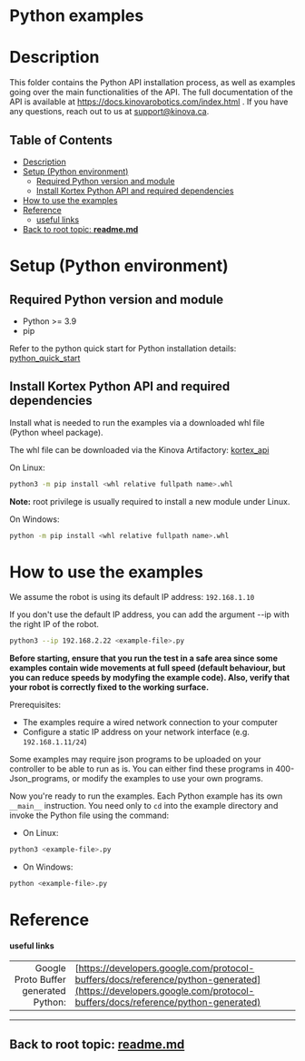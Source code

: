 <!--
* KINOVA (R) KORTEX 3 (TM)
*
* Copyright (c) 2018 Kinova inc. All rights reserved.
*
* This software may be modified and distributed
* under the terms of the BSD 3-Clause license.
*
* Refer to the LICENSE file for details.
*
-->

<h1>Python examples</h1>

<a id="markdown-description" name="description"></a>
# Description

This folder contains the Python API installation process, as well as examples going over the main functionalities of the API. 
The full documentation of the API is available at https://docs.kinovarobotics.com/index.html .
If you have any questions, reach out to us at support@kinova.ca.
<h2>Table of Contents</h2>

<!-- TOC -->

- [Description](#description)
- [Setup (Python environment)](#setup-python-environment)
  - [Required Python version and module](#required-python-version-and-module)
  - [Install Kortex Python API and required dependencies](#install-kortex-python-api-and-required-dependencies)
- [How to use the examples](#how-to-use-the-examples)
- [Reference](#reference)
  - [useful links](#useful-links)
- [Back to root topic: **readme.md**](#back-to-root-topic-readmemd)

<!-- /TOC -->

<a id="markdown-setup-example-python-environment" name="setup-example-python-environment"></a>
# Setup (Python environment)

<a id="markdown-requested-basic-python--python-modules" name="requested-basic-python--python-modules"></a>
## Required Python version and module

- Python >= 3.9
- pip

Refer to the python quick start for Python installation details: [python_quick_start](../linked_md/python_quick_start.md)

<a id="markdown-install-python-module-kortex-api--the-needed-dependencies" name="install-python-module-kortex-api--the-needed-dependencies"></a>
## Install Kortex Python API and required dependencies  

Install what is needed to run the examples via a downloaded whl file (Python wheel package).

The whl file can be downloaded via the Kinova Artifactory: [kortex_api](https://artifactory.kinovaapps.com/artifactory/generic-public/kortex/API/3.2.0/kortex_api-3.2.0.9-py3-none-any.whl)  

On Linux:

```sh
python3 -m pip install <whl relative fullpath name>.whl
```
**Note:** root privilege is usually required to install a new module under Linux.

On Windows:

```sh
python -m pip install <whl relative fullpath name>.whl
```

<a id="markdown-how-to-use-examples-with-your-robot" name="how-to-use-examples-with-your-robot"></a>
# How to use the examples

We assume the robot is using its default IP address: ``192.168.1.10``

If you don't use the default IP address, you can add the argument --ip with the right IP of the robot.
```sh
python3 --ip 192.168.2.22 <example-file>.py
```


**Before starting, ensure that you run the test in a safe area since some examples contain wide movements at full speed (default behaviour, but you can reduce speeds by modyfing the example code). Also, verify that your robot is correctly fixed to the working surface.**

Prerequisites:
+ The examples require a wired network connection to your computer
+ Configure a static IP address on your network interface (e.g. ``192.168.1.11/24``)

Some examples may require json programs to be uploaded on your controller to be able to run as is. You can either find these programs in 400-Json_programs, or modify the examples to use your own programs.

Now you're ready to run the examples. Each Python example has its own ``__main__`` instruction. You need only to ``cd`` into the example directory and invoke the Python file using the command:

- On Linux:
```sh
python3 <example-file>.py
```
- On Windows:
```sh
python <example-file>.py
```

<a id="markdown-reference" name="reference"></a>
# Reference
<a id="markdown-useful-links" name="useful-links"></a>
#### useful links
|  |  |  
| ---: | --- |  
| Google Proto Buffer generated Python: | [https://developers.google.com/protocol-buffers/docs/reference/python-generated](https://developers.google.com/protocol-buffers/docs/reference/python-generated) | 

__________________________
<a id="markdown-back-to-root-topic-readmemd" name="back-to-root-topic-readmemd"></a>
## Back to root topic: **[readme.md](../../readme.md)**  
